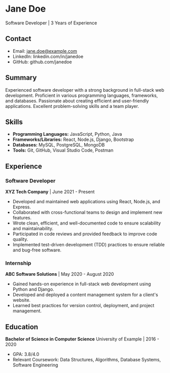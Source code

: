 # Jane Doe
Software Developer | 3 Years of Experience

## Contact
- Email: jane.doe@example.com
- LinkedIn: linkedin.com/in/janedoe
- GitHub: github.com/janedoe

## Summary
Experienced software developer with a strong background in full-stack web development. Proficient in various programming languages, frameworks, and databases. Passionate about creating efficient and user-friendly applications. Excellent problem-solving skills and a team player.

## Skills
- **Programming Languages:** JavaScript, Python, Java
- **Frameworks/Libraries:** React, Node.js, Django, Bootstrap
- **Databases:** MySQL, PostgreSQL, MongoDB
- **Tools:** Git, GitHub, Visual Studio Code, Postman

## Experience
### Software Developer
**XYZ Tech Company** | June 2021 - Present
- Developed and maintained web applications using React, Node.js, and Express.
- Collaborated with cross-functional teams to design and implement new features.
- Wrote clean, efficient, and well-documented code to ensure scalability and maintainability.
- Participated in code reviews and provided feedback to improve code quality.
- Implemented test-driven development (TDD) practices to ensure reliable and bug-free software.

### Internship
**ABC Software Solutions** | May 2020 - August 2020
- Gained hands-on experience in full-stack web development using Python and Django.
- Developed and deployed a content management system for a client's website.
- Learned best practices for version control, deployment, and project management.

## Education
**Bachelor of Science in Computer Science**
University of Example | 2016 - 2020
- GPA: 3.8/4.0
- Relevant Coursework: Data Structures, Algorithms, Database Systems, Software Engineering
